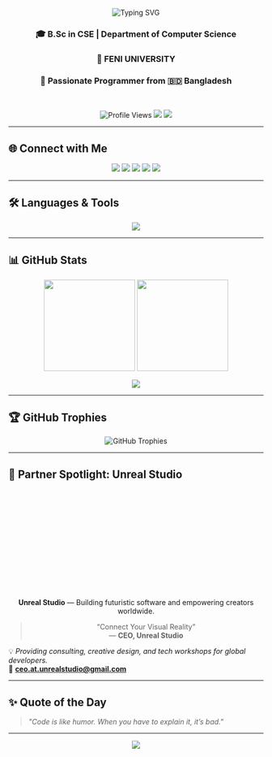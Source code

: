 <!-- Header Section -->
<p align="center">
  <img src="https://readme-typing-svg.herokuapp.com?font=Fira+Code&pause=1000&color=00BFFF&center=true&vCenter=true&width=550&lines=Hi%2C+I'm+Rayhan!;CEO+of+Unreal+Studio;Software+Engineer+%26+Tech+Enthusiast;Building+Dreams+into+Reality+💻" alt="Typing SVG" />
</p>

<h3 align="center">🎓 B.Sc in CSE | Department of Computer Science</h3>
<h3 align="center">🏫 FENI UNIVERSITY</h3>
<h3 align="center">🚀 Passionate Programmer from 🇧🇩 Bangladesh</h3>

<br>

<p align="center">
  <img src="https://komarev.com/ghpvc/?username=ceo-uploads&label=Profile%20Views&color=0e75b6&style=for-the-badge" alt="Profile Views"/>
  <img src="https://img.shields.io/badge/Focus-Software%20Development-blueviolet?style=for-the-badge"/>
  <img src="https://img.shields.io/badge/CEO-Unreal%20Studio-blue?style=for-the-badge"/>
</p>

---

## 🌐 Connect with Me

<p align="center">
  <a href="https://twitter.com/the_rayhan" target="_blank"><img src="https://img.shields.io/badge/Twitter-%231DA1F2.svg?&style=for-the-badge&logo=twitter&logoColor=white"/></a>
  <a href="https://linkedin.com/in/md-rayhan" target="_blank"><img src="https://img.shields.io/badge/LinkedIn-%230077B5.svg?&style=for-the-badge&logo=linkedin&logoColor=white"/></a>
  <a href="https://fb.com/rayhan" target="_blank"><img src="https://img.shields.io/badge/Facebook-%231877F2.svg?&style=for-the-badge&logo=facebook&logoColor=white"/></a>
  <a href="https://instagram.com/rayhan" target="_blank"><img src="https://img.shields.io/badge/Instagram-%23E4405F.svg?&style=for-the-badge&logo=instagram&logoColor=white"/></a>
  <a href="https://www.youtube.com/@stacknbuild" target="_blank"><img src="https://img.shields.io/badge/YouTube-%23FF0000.svg?&style=for-the-badge&logo=youtube&logoColor=white"/></a>
</p>

---

## 🛠️ Languages & Tools

<p align="center">
  <img src="https://skillicons.dev/icons?i=python,java,cpp,cs,javascript,typescript,html,css,react,nodejs,express,vue,angular,tailwind,dart,flutter,androidstudio,kotlin,unity,unreal,blender,mysql,aws,docker,firebase,git,arduino,bash,spring,linux,vscode,figma" />
</p>

---

## 📊 GitHub Stats

<p align="center">
  <img src="https://github-readme-stats.vercel.app/api?username=ceo-uploads&show_icons=true&theme=tokyonight&hide_border=true&bg_color=0D1117&title_color=00BFFF&icon_color=9370DB" height="180px"/>
  <img src="https://github-readme-stats.vercel.app/api/top-langs?username=ceo-uploads&show_icons=true&locale=en&layout=compact&theme=tokyonight&hide_border=true&bg_color=0D1117" height="180px"/>
</p>

<p align="center">
  <img src="https://github-readme-streak-stats.herokuapp.com/?user=ceo-uploads&theme=tokyonight&hide_border=true&background=0D1117"/>
</p>

---

## 🏆 GitHub Trophies

<p align="center">
  <img src="https://github-profile-trophy.vercel.app/?username=ceo-uploads&theme=tokyonight&no-frame=true&row=1&margin-w=10" alt="GitHub Trophies"/>
</p>

---

## 🎨 Partner Spotlight: Unreal Studio  

<p align="center">
  <picture>
    <source srcset="https://scontent.fcgp36-1.fna.fbcdn.net/v/t39.30808-6/480208066_122118974096701690_5572951173120999992_n.jpg?_nc_cat=108&ccb=1-7&_nc_sid=6ee11a&_nc_eui2=AeFURjbLLp2Fhd1QnucxkHTE9T6J2HG9ipv1PonYcb2Km-NpI-znc3vJVdM72zsSUpd7ylaKFZz5J-aLWManXubD&_nc_ohc=41uZ3lUIDXcQ7kNvwGpi85h&_nc_oc=AdmEOB5RZwn0JGo7pn25-Mz4tR919cymxez9rGAwk2l3rEV3Ftj7alLNjmhKoIbVdm4&_nc_zt=23&_nc_ht=scontent.fcgp36-1.fna&_nc_gid=rSH0Bh7QNTS1bxyZ3ErpXA&oh=00_Afc2brcfWqX6rJDTI1kEzzhtSQBMBDrBd0RsnLjV-rYGfA&oe=69081AA3" type="image/jpeg">
    <img src="https://scontent.fcgp36-1.fna.fbcdn.net/v/t39.30808-6/480208066_122118974096701690_5572951173120999992_n.jpg?_nc_cat=108&ccb=1-7&_nc_sid=6ee11a&_nc_eui2=AeFURjbLLp2Fhd1QnucxkHTE9T6J2HG9ipv1PonYcb2Km-NpI-znc3vJVdM72zsSUpd7ylaKFZz5J-aLWManXubD&_nc_ohc=41uZ3lUIDXcQ7kNvwGpi85h&_nc_oc=AdmEOB5RZwn0JGo7pn25-Mz4tR919cymxez9rGAwk2l3rEV3Ftj7alLNjmhKoIbVdm4&_nc_zt=23&_nc_ht=scontent.fcgp36-1.fna&_nc_gid=rSH0Bh7QNTS1bxyZ3ErpXA&oh=00_Afc2brcfWqX6rJDTI1kEzzhtSQBMBDrBd0RsnLjV-rYGfA&oe=69081AA3"
         alt="Unreal Studio Logo"
         width="200"
         height="200"
         style="mask-image:url('https://upload.wikimedia.org/wikipedia/commons/e/e0/Circle_-_black_simple.svg');mask-size:cover;object-fit:cover;"/>
  </picture>
</p>

<p align="center">
  <b>Unreal Studio</b> — Building futuristic software and empowering creators worldwide.
</p>

<blockquote align="center">
  “Connect Your Visual Reality”  
  <br>— <b>CEO, Unreal Studio</b>
</blockquote>

💡 *Providing consulting, creative design, and tech workshops for global developers.*  
📩 **ceo.at.unrealstudio@gmail.com**

---

## ✨ Quote of the Day
> *"Code is like humor. When you have to explain it, it’s bad."*

---

<p align="center">
  <img src="https://capsule-render.vercel.app/api?type=waving&color=0:00BFFF,100:9370DB&height=120&section=footer"/>
</p>
